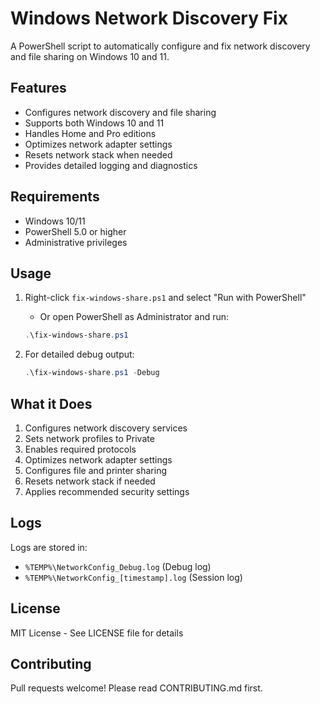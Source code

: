 # Windows Network Discovery Fix

A PowerShell script to automatically configure and fix network discovery and file sharing on Windows 10 and 11.

## Features

- Configures network discovery and file sharing
- Supports both Windows 10 and 11
- Handles Home and Pro editions
- Optimizes network adapter settings
- Resets network stack when needed
- Provides detailed logging and diagnostics

## Requirements

- Windows 10/11
- PowerShell 5.0 or higher
- Administrative privileges

## Usage

1. Right-click `fix-windows-share.ps1` and select "Run with PowerShell"
   - Or open PowerShell as Administrator and run:
   ```powershell
   .\fix-windows-share.ps1
   ```

2. For detailed debug output:
   ```powershell
   .\fix-windows-share.ps1 -Debug
   ```

## What it Does

1. Configures network discovery services
2. Sets network profiles to Private
3. Enables required protocols
4. Optimizes network adapter settings
5. Configures file and printer sharing
6. Resets network stack if needed
7. Applies recommended security settings

## Logs

Logs are stored in:
- `%TEMP%\NetworkConfig_Debug.log` (Debug log)
- `%TEMP%\NetworkConfig_[timestamp].log` (Session log)

## License

MIT License - See LICENSE file for details

## Contributing

Pull requests welcome! Please read CONTRIBUTING.md first.